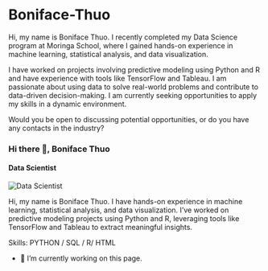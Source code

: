 # Boniface-Thuo

Hi, my name is Boniface Thuo. 
I recently completed my Data Science program at Moringa School, where I gained hands-on experience in machine learning, statistical analysis, and data visualization. 

I have worked on projects involving predictive modeling using Python and R and have experience with tools like TensorFlow and Tableau. I am passionate about using data to solve real-world problems and contribute to data-driven decision-making. I am currently seeking opportunities to apply my skills in a dynamic environment. 

Would you be open to discussing potential opportunities, or do you have any contacts in the industry?
### Hi there 👋,  Boniface Thuo
#### Data Scientist
![Data Scientist](https://ibb.co/CphrGjV4)

Hi, my name is Boniface Thuo. I have hands-on experience in machine learning, statistical analysis, and data visualization. I’ve worked on predictive modeling projects using Python and R, leveraging tools like TensorFlow and Tableau to extract meaningful insights. 


Skills: PYTHON / SQL / R/ HTML 

- 🔭 I’m currently working on this page. 




